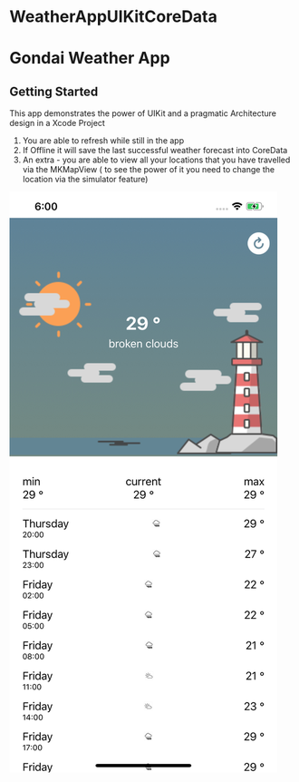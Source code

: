 # WeatherAppUIKitCoreData

# Gondai Weather App



## Getting Started

This app demonstrates the power of UIKit and a pragmatic Architecture design in a Xcode Project
1. You are able to refresh while still in the app
2. If Offline it will save the last successful weather forecast into CoreData
3. An extra - you are able to view all your locations that you have travelled via the MKMapView ( to see the power of it you need to change the location via the simulator feature)


<img src="https://github.com/gondaimgano/WeatherDemoSwiftUICoreData/blob/master/Simulator%20Screen%20Shot%20-%20iPhone%2011%20Pro%20Max%20-%202021-04-29%20at%2018.00.35.png"/>
